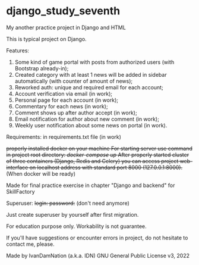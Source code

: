 # django_study_seventh

My another practice project in Django and HTML


This is typical project on Django.


Features:
1) Some kind of game portal with posts from authorized users (with Bootstrap already-in);
2) Created category with at least 1 news will be added in sidebar automatically (with counter of amount of news);
3) Reworked auth: unique and required email for each account;
4) Account verification via email (in work);
5) Personal page for each account (in work);
6) Commentary for each news (in work);
7) Comment shows up after author accept (in work);
8) Email notification for author about new comment (in work);
9) Weekly user notification about some news on portal (in work).

Requirements: in requirements.txt file (in work)

~~properly installed docker on your machine
For starting server use command in project root directory:
*docker-compose up*
After properly started cluster of three containers (Django, Redis and Celery) you can access project web-interface on localhost address with standard port 8000 (127.0.0.1:8000).~~ (When docker will be ready)


Made for final practice exercise in chapter "Django and backend" for SkillFactory

Superuser:
~~login: 
password:~~ (don't need anymore)

Just create superuser by yourself after first migration.


For education purpose only. Workability is not guarantee.

If you'll have suggestions or encounter errors in project, do not hesitate to contact me, please.

Made by IvanDamNation (a.k.a. IDN) GNU General Public License v3, 2022
